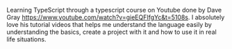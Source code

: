 Learning TypeScript through a typescript course on Youtube done by Dave Gray https://www.youtube.com/watch?v=gieEQFIfgYc&t=5108s. I absolutely love his tutorial videos that helps me understand the language easily by understanding the basics, create a project with it and how to use it in real life situations.
